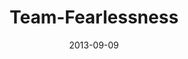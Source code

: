 ---
layout: music 
title: "Team-Fearlessness"
series: "Go Forth"
date: 2013-09-09 
description: "Brian Tome talks about fearlessness in pursuit of new ventures."
audio: "http://www.crossroads.net/players/media/hq/go_forth_03.mp3"
audio-duration: "43:11"
src: "http://www.crossroads.net/players/media/mediumHz/DefaultVideoImage.jpg"
---